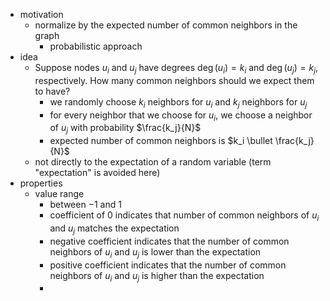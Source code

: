 - motivation
	- normalize by the expected number of common neighbors in the graph
		- probabilistic approach
- idea
	- Suppose nodes $u_i$ and $u_j$ have degrees $\deg (u_i) = k_i$ and $\deg (u_j) = k_j$, respectively. How many common neighbors should we expect them to have?
		- we randomly choose $k_i$ neighbors for $u_i$ and $k_j$ neighbors for $u_j$
		- for every neighbor that we choose for $u_i$, we choose a neighbor of $u_j$ with probability $\frac{k_j}{N}$
		- expected number of common neighbors is $k_i \bullet \frac{k_j}{N}$
	- not directly to the expectation of a random variable (term "expectation" is avoided here)
- properties
	- value range
		- between $-1$ and $1$
		- coefficient of $0$ indicates that number of common neighbors of $u_i$ and $u_j$ matches the expectation
		- negative coefficient indicates that the number of common neighbors of $u_i$ and $u_j$ is lower than the expectation
		- positive coefficient indicates that the number of common neighbors of $u_i$ and $u_j$ is higher than the expectation
		-